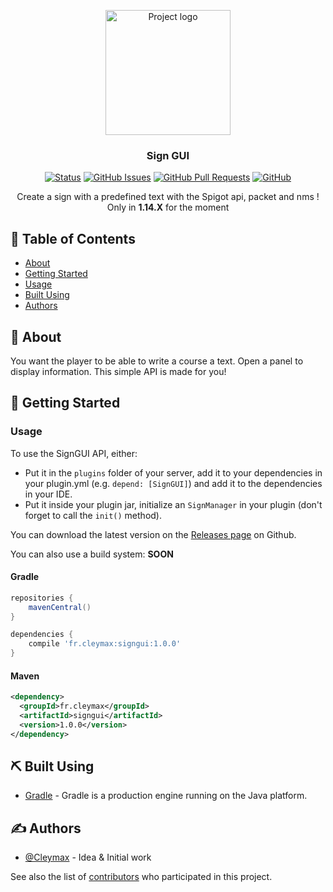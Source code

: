 <p align="center">
    <a href="https://github.com/Cleymax/SignGUI" rel="noopener">
        <img width=200px height=200px src="https://i.imgur.com/05lY09v.png" alt="Project logo">
    </a>
</p>

<h3 align="center">Sign GUI</h3>

<div align="center">

  [![Status](https://img.shields.io/badge/status-active-success.svg)]() 
  [![GitHub Issues](https://img.shields.io/github/issues/Cleymax/SignGUI.svg?style=flat-square)](https://github.com/Cleymax/SignGUI/issues)
  [![GitHub Pull Requests](https://img.shields.io/github/issues-pr/Cleymax/SignGUI.svg?style=flat-square)](https://github.com/Cleymax/SignGUI/pulls)
  [![GitHub](https://img.shields.io/github/license/Cleymax/SignGUI)](/LICENSE)

</div>

<p align="center"> Create a sign with a predefined text with the Spigot api, packet and nms !
    <br> 
    Only in <strong>1.14.X</strong> for the moment
</p>

## 📝 Table of Contents
- [About](#about)
- [Getting Started](#getting_started)
- [Usage](#usage)
- [Built Using](#built_using)
- [Authors](#authors)

## 🧐 About <a name = "about"></a>
You want the player to be able to write a course a text. Open a panel to display information. This simple API is made for you!

## 🏁 Getting Started <a name = "getting_started"></a>

### Usage
To use the SignGUI API, either:
- Put it in the `plugins` folder of your server, add it to your dependencies in your plugin.yml (e.g. `depend: [SignGUI]`) and add it to the dependencies in your IDE.
- Put it inside your plugin jar, initialize an `SignManager` in your plugin (don't forget to call the `init()` method).

You can download the latest version on the [Releases page](https://github.com/Cleymax/SignGUI/releases) on Github.

You can also use a build system: **SOON**

#### Gradle
```gradle
repositories {
    mavenCentral()
}

dependencies {
    compile 'fr.cleymax:signgui:1.0.0'
}
```

#### Maven
```xml
<dependency>
  <groupId>fr.cleymax</groupId>
  <artifactId>signgui</artifactId>
  <version>1.0.0</version>
</dependency>
```

## ⛏️ Built Using <a name = "built_using"></a>
- [Gradle](https://gradle.org) - Gradle is a production engine running on the Java platform.

## ✍️ Authors <a name = "authors"></a>
- [@Cleymax](https://github.com/Cleymax) - Idea & Initial work

See also the list of [contributors](https://github.com/Cleymax/SignGUI/contributors) who participated in this project.